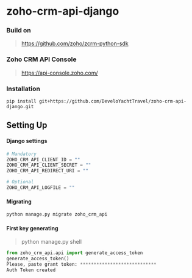 # zoho-crm-api-django

### Build on

>https://github.com/zoho/zcrm-python-sdk


### Zoho CRM API Console

>https://api-console.zoho.com/


### Installation

```
pip install git+https://github.com/DeveloYachtTravel/zoho-crm-api-django.git
```

Setting Up
----------


#### Django settings

```python
# Mandatory
ZOHO_CRM_API_CLIENT_ID = ""
ZOHO_CRM_API_CLIENT_SECRET = ""
ZOHO_CRM_API_REDIRECT_URI = ""

# Optional
ZOHO_CRM_API_LOGFILE = ""
```

#### Migrating 

```python
python manage.py migrate zoho_crm_api
```

#### First key generating

>python manage.py shell

```python
from zoho_crm_api.api import generate_access_token
generate_access_token()
Please, paste grant token: ****************************
Auth Token created
```